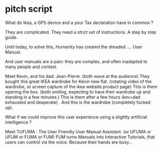 # pitch script

What do Ikea, a GPS device and a your Tax declaration have in common ?

They are complicated.
They need a strict set of instructions. A step by step guide.

Until today, to solve this, Humanity has created the dreaded .... User Manual.

And user manuals are a pain: they are complex, and often inadapted to many people and context.

Meet Kevin, and his dad: Jean-Pierre. (both wave at the audience)
They bought this great IKEA wardrobe for Kevin new flat. (rotating video of the wardrobe, or screen capture of the ikea website product page)
This is them opening the box.  (both smiling, expecting to have their wardrobe up and standing in a few minutes.)
This is them after a few hours (kev+dad exhausted and desperate)
. And this is the wardrobe (completely fucked up).

What if we could improve this user experience using a slightly artificial intelligence ?

Meet TUFUMA : The User Friendly User Manual Assistant.
(or UFUMA or UFUM or FUMA or FUM)
FUM turns Manuals into Interactive Tutorials, that users can control via the voice. Because their hands are busy...
